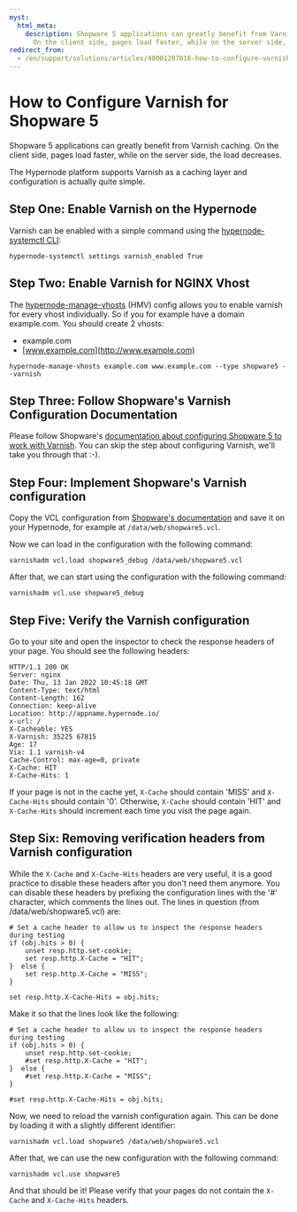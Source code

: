 ```yaml
---
myst:
  html_meta:
    description: Shopware 5 applications can greatly benefit from Varnish caching.
      On the client side, pages load faster, while on the server side, the load decreases.
redirect_from:
  - /en/support/solutions/articles/48001207016-how-to-configure-varnish-for-shopware-5/
---
```


<!-- source: https://support.hypernode.com/en/support/solutions/articles/48001207016-how-to-configure-varnish-for-shopware-5/ -->

# How to Configure Varnish for Shopware 5

Shopware 5 applications can greatly benefit from Varnish caching. On the client side, pages load faster, while on the server side, the load decreases.

The Hypernode platform supports Varnish as a caching layer and configuration is actually quite simple.

## Step One: Enable Varnish on the Hypernode

Varnish can be enabled with a simple command using the [hypernode-systemctl CLI](https://support.hypernode.com/en/hypernode/tools/how-to-use-the-hypernode-systemctl-cli-tool):

`hypernode-systemctl settings varnish_enabled True`

## Step Two: Enable Varnish for NGINX Vhost

The [hypernode-manage-vhosts](https://support.hypernode.com/en/hypernode/nginx/hypernode-managed-vhosts) (HMV) config allows you to enable varnish for every vhost individually. So if you for example have a domain example.com. You should create 2 vhosts:

- example.com
- [www.example.com](http://www.example.com)

`hypernode-manage-vhosts example.com www.example.com --type shopware5 --varnish`

## Step Three: Follow Shopware's Varnish Configuration Documentation

Please follow Shopware's [documentation about configuring Shopware 5 to work with Varnish](https://developers.shopware.com/sysadmins-guide/varnish-setup/). You can skip the step about configuring Varnish, we'll take you through that :-).

## Step Four: Implement Shopware's Varnish configuration

Copy the VCL configuration from [Shopware's documentation](https://developers.shopware.com/sysadmins-guide/varnish-setup/) and save it on your Hypernode, for example at `/data/web/shopware5.vcl`.

Now we can load in the configuration with the following command:

`varnishadm vcl.load shopware5_debug /data/web/shopware5.vcl`

After that, we can start using the configuration with the following command:

`varnishadm vcl.use shopware5_debug`

## Step Five: Verify the Varnish configuration

Go to your site and open the inspector to check the response headers of your page. You should see the following headers:

```
HTTP/1.1 200 OK
Server: nginx
Date: Thu, 13 Jan 2022 10:45:18 GMT
Content-Type: text/html
Content-Length: 162
Connection: keep-alive
Location: http://appname.hypernode.io/
x-url: /
X-Cacheable: YES
X-Varnish: 35225 67815
Age: 17
Via: 1.1 varnish-v4
Cache-Control: max-age=0, private
X-Cache: HIT
X-Cache-Hits: 1
```

If your page is not in the cache yet, `X-Cache` should contain 'MISS' and `X-Cache-Hits` should contain '0'. Otherwise, `X-Cache` should contain 'HIT' and `X-Cache-Hits` should increment each time you visit the page again.

## Step Six: Removing verification headers from Varnish configuration

While the `X-Cache` and `X-Cache-Hits` headers are very useful, it is a good practice to disable these headers after you don't need them anymore. You can disable these headers by prefixing the configuration lines with the '#' character, which comments the lines out. The lines in question (from /data/web/shopware5.vcl) are:

```
# Set a cache header to allow us to inspect the response headers during testing
if (obj.hits > 0) {
    unset resp.http.set-cookie;
    set resp.http.X-Cache = "HIT";
}  else {
    set resp.http.X-Cache = "MISS";
}

set resp.http.X-Cache-Hits = obj.hits;
```

Make it so that the lines look like the following:

```
# Set a cache header to allow us to inspect the response headers during testing
if (obj.hits > 0) {
    unset resp.http.set-cookie;
    #set resp.http.X-Cache = "HIT";
}  else {
    #set resp.http.X-Cache = "MISS";
}

#set resp.http.X-Cache-Hits = obj.hits;
```

Now, we need to reload the varnish configuration again. This can be done by loading it with a slightly different identifier:

`varnishadm vcl.load shopware5 /data/web/shopware5.vcl`

After that, we can use the new configuration with the following command:

`varnishadm vcl.use shopware5`

And that should be it! Please verify that your pages do not contain the `X-Cache` and `X-Cache-Hits` headers.
